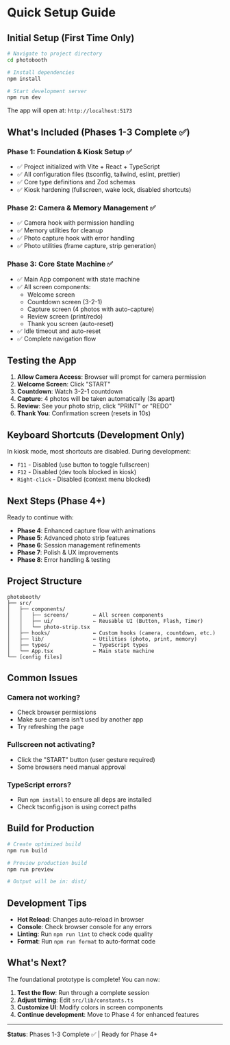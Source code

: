 # Quick Setup Guide

## Initial Setup (First Time Only)

```bash
# Navigate to project directory
cd photobooth

# Install dependencies
npm install

# Start development server
npm run dev
```

The app will open at: `http://localhost:5173`

## What's Included (Phases 1-3 Complete ✅)

### Phase 1: Foundation & Kiosk Setup ✅
- ✅ Project initialized with Vite + React + TypeScript
- ✅ All configuration files (tsconfig, tailwind, eslint, prettier)
- ✅ Core type definitions and Zod schemas
- ✅ Kiosk hardening (fullscreen, wake lock, disabled shortcuts)

### Phase 2: Camera & Memory Management ✅
- ✅ Camera hook with permission handling
- ✅ Memory utilities for cleanup
- ✅ Photo capture hook with error handling
- ✅ Photo utilities (frame capture, strip generation)

### Phase 3: Core State Machine ✅
- ✅ Main App component with state machine
- ✅ All screen components:
  - Welcome screen
  - Countdown screen (3-2-1)
  - Capture screen (4 photos with auto-capture)
  - Review screen (print/redo)
  - Thank you screen (auto-reset)
- ✅ Idle timeout and auto-reset
- ✅ Complete navigation flow

## Testing the App

1. **Allow Camera Access**: Browser will prompt for camera permission
2. **Welcome Screen**: Click "START"
3. **Countdown**: Watch 3-2-1 countdown
4. **Capture**: 4 photos will be taken automatically (3s apart)
5. **Review**: See your photo strip, click "PRINT" or "REDO"
6. **Thank You**: Confirmation screen (resets in 10s)

## Keyboard Shortcuts (Development Only)

In kiosk mode, most shortcuts are disabled. During development:
- `F11` - Disabled (use button to toggle fullscreen)
- `F12` - Disabled (dev tools blocked in kiosk)
- `Right-click` - Disabled (context menu blocked)

## Next Steps (Phase 4+)

Ready to continue with:
- **Phase 4**: Enhanced capture flow with animations
- **Phase 5**: Advanced photo strip features
- **Phase 6**: Session management refinements
- **Phase 7**: Polish & UX improvements
- **Phase 8**: Error handling & testing

## Project Structure

```
photobooth/
├── src/
│   ├── components/
│   │   ├── screens/        ← All screen components
│   │   ├── ui/             ← Reusable UI (Button, Flash, Timer)
│   │   └── photo-strip.tsx
│   ├── hooks/              ← Custom hooks (camera, countdown, etc.)
│   ├── lib/                ← Utilities (photo, print, memory)
│   ├── types/              ← TypeScript types
│   └── App.tsx             ← Main state machine
└── [config files]
```

## Common Issues

### Camera not working?
- Check browser permissions
- Make sure camera isn't used by another app
- Try refreshing the page

### Fullscreen not activating?
- Click the "START" button (user gesture required)
- Some browsers need manual approval

### TypeScript errors?
- Run `npm install` to ensure all deps are installed
- Check tsconfig.json is using correct paths

## Build for Production

```bash
# Create optimized build
npm run build

# Preview production build
npm run preview

# Output will be in: dist/
```

## Development Tips

- **Hot Reload**: Changes auto-reload in browser
- **Console**: Check browser console for any errors
- **Linting**: Run `npm run lint` to check code quality
- **Format**: Run `npm run format` to auto-format code

## What's Next?

The foundational prototype is complete! You can now:

1. **Test the flow**: Run through a complete session
2. **Adjust timing**: Edit `src/lib/constants.ts`
3. **Customize UI**: Modify colors in screen components
4. **Continue development**: Move to Phase 4 for enhanced features

---

**Status**: Phases 1-3 Complete ✅ | Ready for Phase 4+

